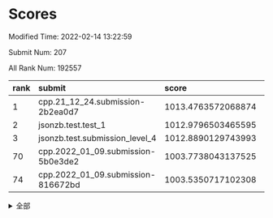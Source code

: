# Scores

Modified Time: 2022-02-14 13:22:59

Submit Num: 207

All Rank Num: 192557

| rank |               submit               |       score        |       sigma        | pk_num |
| :--- | :--------------------------------- | :----------------- | :----------------- | :----- |
| 1    | cpp.21_12_24.submission-2b2ea0d7   | 1013.4763572068874 | 0.8228005119906776 | 3716   |
| 2    | jsonzb.test.test_1                 | 1012.9796503465595 | 0.7998843347150876 | 3716   |
| 3    | jsonzb.test.submission_level_4     | 1012.8890129743993 | 0.8167552453150978 | 3722   |
| 70   | cpp.2022_01_09.submission-5b0e3de2 | 1003.7738043137525 | 0.7125167397211676 | 3721   |
| 74   | cpp.2022_01_09.submission-816672bd | 1003.5350717102308 | 0.7058993979035723 | 3724   |


<details>
<summary>全部</summary>

| rank |                 submit                 |       score        |       sigma        | pk_num |
| :--- | :------------------------------------- | :----------------- | :----------------- | :----- |
| 1    | cpp.21_12_24.submission-2b2ea0d7       | 1013.4763572068874 | 0.8228005119906776 | 3716   |
| 2    | jsonzb.test.test_1                     | 1012.9796503465595 | 0.7998843347150876 | 3716   |
| 3    | jsonzb.test.submission_level_4         | 1012.8890129743993 | 0.8167552453150978 | 3722   |
| 4    | gobigger.level_3.submission_level_3_38 | 1012.4042419442723 | 0.8005527376185521 | 3722   |
| 5    | gobigger.level_3.submission_level_3_10 | 1012.2436850653809 | 0.8132427929535521 | 3719   |
| 6    | gobigger.level_3.submission_level_3_29 | 1011.7403309188269 | 0.7887321851929088 | 3724   |
| 7    | gobigger.level_3.submission_level_3_27 | 1011.1851315857907 | 0.7675668774312953 | 3721   |
| 8    | gobigger.level_3.submission_level_3_36 | 1010.9391466163469 | 0.7677270028499964 | 3727   |
| 9    | gobigger.level_3.submission_level_3_24 | 1010.9351190593452 | 0.7765699423549891 | 3721   |
| 10   | gobigger.level_3.submission_level_3_30 | 1010.8614402221192 | 0.765540181441611  | 3720   |
| 11   | gobigger.level_3.submission_level_3_13 | 1010.8560094642581 | 0.7698634882458537 | 3718   |
| 12   | gobigger.level_3.submission_level_3_14 | 1010.8215357538629 | 0.7541567152689498 | 3722   |
| 13   | gobigger.level_3.submission_level_3_23 | 1010.8032495348648 | 0.7633917179291557 | 3721   |
| 14   | gobigger.level_3.submission_level_3_6  | 1010.5696799240474 | 0.7971795367477009 | 3723   |
| 15   | gobigger.level_3.submission_level_3_41 | 1010.4650826434473 | 0.7492132775672037 | 3717   |
| 16   | gobigger.level_3.submission_level_3_42 | 1010.3480427104599 | 0.7590914369678795 | 3724   |
| 17   | gobigger.level_3.submission_level_3_11 | 1010.3334845977253 | 0.765112742307401  | 3726   |
| 18   | gobigger.level_3.submission_level_3_4  | 1010.3061678572469 | 0.768271133183532  | 3719   |
| 19   | gobigger.level_3.submission_level_3_40 | 1010.2565717569273 | 0.7653083109603847 | 3719   |
| 20   | gobigger.level_3.submission_level_3_48 | 1010.1450140894965 | 0.7495476242139156 | 3723   |
| 21   | gobigger.level_3.submission_level_3_21 | 1010.0560067459065 | 0.7653113632080843 | 3725   |
| 22   | gobigger.level_3.submission_level_3_37 | 1010.0308518298536 | 0.7524254846278413 | 3726   |
| 23   | gobigger.level_3.submission_level_3_33 | 1009.9469122970268 | 0.7655208039893431 | 3724   |
| 24   | gobigger.level_3.submission_level_3_12 | 1009.9422357705239 | 0.7576426896103164 | 3722   |
| 25   | gobigger.level_3.submission_level_3_39 | 1009.937041090787  | 0.7544644954440038 | 3726   |
| 26   | gobigger.level_3.submission_level_3_25 | 1009.9300867258664 | 0.735834715275503  | 3727   |
| 27   | gobigger.level_3.submission_level_3_18 | 1009.915528189665  | 0.7417422906113121 | 3720   |
| 28   | gobigger.level_3.submission_level_3_8  | 1009.856887242037  | 0.7457847736733066 | 3719   |
| 29   | gobigger.level_3.submission_level_3_34 | 1009.8178273815494 | 0.7465765535448547 | 3718   |
| 30   | gobigger.level_3.submission_level_3_2  | 1009.7706070312902 | 0.7709926470854943 | 3723   |
| 31   | gobigger.level_3.submission_level_3_7  | 1009.7685553319099 | 0.7756640515205911 | 3719   |
| 32   | gobigger.level_3.submission_level_3_16 | 1009.7371849771719 | 0.7698509247569851 | 3718   |
| 33   | gobigger.level_3.submission_level_3_3  | 1009.7069330590513 | 0.7565348117232849 | 3716   |
| 34   | gobigger.level_3.submission_level_3_47 | 1009.7027141679808 | 0.7396031262573849 | 3715   |
| 35   | gobigger.level_3.submission_level_3_31 | 1009.6332892693285 | 0.7590749156442581 | 3724   |
| 36   | gobigger.level_3.submission_level_3_49 | 1009.63294558499   | 0.75339048707821   | 3721   |
| 37   | gobigger.level_3.submission_level_3_0  | 1009.6270945585643 | 0.7559763257891582 | 3727   |
| 38   | gobigger.level_3.submission_level_3_19 | 1009.5199895314818 | 0.7712101145257769 | 3720   |
| 39   | gobigger.level_3.submission_level_3_15 | 1009.4609249729228 | 0.7647085912801723 | 3723   |
| 40   | gobigger.level_3.submission_level_3_44 | 1009.4429680421333 | 0.7336371213743904 | 3722   |
| 41   | gobigger.level_3.submission_level_3_28 | 1009.4367931917064 | 0.7609936201513945 | 3728   |
| 42   | gobigger.level_3.submission_level_3_26 | 1009.3950593762991 | 0.7729676919042258 | 3724   |
| 43   | gobigger.level_3.submission_level_3_22 | 1009.3381115430641 | 0.7485104516916885 | 3723   |
| 44   | gobigger.level_3.submission_level_3_20 | 1009.1431474519983 | 0.7582273692677409 | 3715   |
| 45   | gobigger.level_3.submission_level_3_45 | 1009.113819628429  | 0.7655260312040959 | 3719   |
| 46   | gobigger.level_3.submission_level_3_32 | 1008.8829374450389 | 0.7527904580961764 | 3714   |
| 47   | gobigger.level_3.submission_level_3_5  | 1008.7789903697538 | 0.7617057301224481 | 3722   |
| 48   | gobigger.level_3.submission_level_3_46 | 1008.673111927091  | 0.7342217770121299 | 3721   |
| 49   | gobigger.level_3.submission_level_3_35 | 1008.6689971391417 | 0.7368750848527788 | 3723   |
| 50   | gobigger.level_3.submission_level_3_43 | 1008.6507358181749 | 0.72669129530663   | 3718   |
| 51   | gobigger.level_3.submission_level_3_17 | 1008.6048715016277 | 0.7468001343887577 | 3723   |
| 52   | gobigger.level_3.submission_level_3_9  | 1008.4771755894874 | 0.7495229270840571 | 3718   |
| 53   | gobigger.level_3.submission_level_3_1  | 1008.3904673240997 | 0.726929054394236  | 3714   |
| 54   | gobigger.level_1.submission_level_1_22 | 1005.2722402190649 | 0.7252970485781741 | 3721   |
| 55   | gobigger.level_1.submission_level_1_23 | 1005.0051172792689 | 0.7252327832377604 | 3723   |
| 56   | gobigger.level_1.submission_level_1_29 | 1004.5329509738389 | 0.716665831918865  | 3724   |
| 57   | gobigger.level_1.submission_level_1_27 | 1004.4466720246609 | 0.7164481992342339 | 3721   |
| 58   | gobigger.level_1.submission_level_1_15 | 1004.4269743834393 | 0.7230813268087083 | 3719   |
| 59   | gobigger.level_1.submission_level_1_49 | 1004.4227950698237 | 0.7216683023051751 | 3715   |
| 60   | gobigger.level_1.submission_level_1_48 | 1004.3901798277852 | 0.7339062381272032 | 3724   |
| 61   | gobigger.level_1.submission_level_1_34 | 1004.257963004889  | 0.7148940200225361 | 3725   |
| 62   | gobigger.level_1.submission_level_1_33 | 1004.2264655645953 | 0.7190954520237754 | 3720   |
| 63   | gobigger.level_1.submission_level_1_19 | 1004.1691609801719 | 0.7236237269899795 | 3726   |
| 64   | gobigger.level_1.submission_level_1_30 | 1004.1361846008426 | 0.7270056665846268 | 3719   |
| 65   | gobigger.level_1.submission_level_1_24 | 1004.0789616909602 | 0.7122742894225185 | 3722   |
| 66   | gobigger.level_1.submission_level_1_18 | 1004.0705789825275 | 0.7158845974517605 | 3723   |
| 67   | gobigger.level_1.submission_level_1_44 | 1003.8833890857765 | 0.7210961551252628 | 3724   |
| 68   | gobigger.level_1.submission_level_1_7  | 1003.869500473526  | 0.7174339208890299 | 3723   |
| 69   | gobigger.level_1.submission_level_1_17 | 1003.8467546385604 | 0.7240162227208433 | 3724   |
| 70   | cpp.2022_01_09.submission-5b0e3de2     | 1003.7738043137525 | 0.7125167397211676 | 3721   |
| 71   | gobigger.level_1.submission_level_1_2  | 1003.740245765174  | 0.7220514257320021 | 3716   |
| 72   | gobigger.level_1.submission_level_1_35 | 1003.7009609166303 | 0.7153974199744776 | 3721   |
| 73   | gobigger.level_1.submission_level_1_6  | 1003.5513403497425 | 0.7178309656791272 | 3723   |
| 74   | cpp.2022_01_09.submission-816672bd     | 1003.5350717102308 | 0.7058993979035723 | 3724   |
| 75   | gobigger.level_1.submission_level_1_43 | 1003.4889304649256 | 0.7014955197091106 | 3715   |
| 76   | gobigger.level_1.submission_level_1_4  | 1003.4041474087612 | 0.7295478350457193 | 3719   |
| 77   | gobigger.level_1.submission_level_1_42 | 1003.370074777507  | 0.7273789980064057 | 3719   |
| 78   | gobigger.level_1.submission_level_1_41 | 1003.3168612187809 | 0.7331302772114191 | 3724   |
| 79   | gobigger.level_1.submission_level_1_1  | 1003.3021677712385 | 0.716506210081225  | 3723   |
| 80   | gobigger.level_1.submission_level_1_47 | 1003.2797666094065 | 0.72053711303712   | 3718   |
| 81   | gobigger.level_1.submission_level_1_11 | 1003.2122710377446 | 0.714568485519737  | 3718   |
| 82   | gobigger.level_1.submission_level_1_31 | 1003.1748463138774 | 0.7181356734231865 | 3720   |
| 83   | gobigger.level_1.submission_level_1_3  | 1003.055527712922  | 0.7196039662639311 | 3720   |
| 84   | gobigger.level_1.submission_level_1_5  | 1003.009077277133  | 0.7234676619556553 | 3715   |
| 85   | gobigger.level_1.submission_level_1_16 | 1002.9691901887272 | 0.7137898032018887 | 3725   |
| 86   | gobigger.level_1.submission_level_1_26 | 1002.8850643392836 | 0.7124172111420287 | 3720   |
| 87   | gobigger.level_1.submission_level_1_20 | 1002.7637385473122 | 0.7129353627627116 | 3723   |
| 88   | gobigger.level_1.submission_level_1_45 | 1002.7606313224481 | 0.70603774800767   | 3716   |
| 89   | gobigger.level_1.submission_level_1_39 | 1002.7429038027904 | 0.711635697386945  | 3718   |
| 90   | gobigger.level_1.submission_level_1_0  | 1002.7049867476746 | 0.7107276123375454 | 3719   |
| 91   | gobigger.level_1.submission_level_1_46 | 1002.6813987438987 | 0.7068238513803234 | 3721   |
| 92   | gobigger.level_1.submission_level_1_8  | 1002.64573350495   | 0.7075210883704961 | 3723   |
| 93   | gobigger.level_1.submission_level_1_32 | 1002.6348820252828 | 0.7122275677260487 | 3718   |
| 94   | gobigger.level_1.submission_level_1_36 | 1002.634878762816  | 0.729071419066584  | 3720   |
| 95   | gobigger.level_1.submission_level_1_10 | 1002.5532224204295 | 0.7153923247530026 | 3722   |
| 96   | gobigger.level_1.submission_level_1_21 | 1002.4923001526125 | 0.7150569745795149 | 3719   |
| 97   | gobigger.level_1.submission_level_1_14 | 1002.4529307591488 | 0.7107426717469796 | 3722   |
| 98   | gobigger.level_1.submission_level_1_28 | 1002.3943081203302 | 0.7076157954004066 | 3723   |
| 99   | gobigger.level_1.submission_level_1_13 | 1002.3918029522    | 0.7118496864649992 | 3723   |
| 100  | gobigger.level_1.submission_level_1_12 | 1002.3421292156314 | 0.7172060356241768 | 3720   |
| 101  | gobigger.level_1.submission_level_1_38 | 1002.3401203953186 | 0.7228684089953352 | 3719   |
| 102  | gobigger.level_1.submission_level_1_25 | 1002.3236792701435 | 0.7047380272997267 | 3717   |
| 103  | gobigger.level_1.submission_level_1_9  | 1002.214126812614  | 0.7126751085671492 | 3721   |
| 104  | gobigger.level_1.submission_level_1_37 | 1001.9568025848934 | 0.7229369296814173 | 3719   |
| 105  | gobigger.level_1.submission_level_1_40 | 1001.6513864148264 | 0.7169726667863212 | 3721   |
| 106  | gobigger.random.submission_random_37   | 998.0646155291037  | 0.7114197770326337 | 3723   |
| 107  | gobigger.random.submission_random_31   | 997.9918080817727  | 0.7106062002344138 | 3723   |
| 108  | gobigger.random.submission_random_6    | 997.1223998255979  | 0.7096598216066382 | 3721   |
| 109  | gobigger.random.submission_random_47   | 996.9650752330493  | 0.701995206862811  | 3723   |
| 110  | gobigger.random.submission_random_40   | 996.9402088136617  | 0.7108676356401086 | 3724   |
| 111  | gobigger.random.submission_random_43   | 996.6645166516334  | 0.7145576980593429 | 3722   |
| 112  | gobigger.random.submission_random_0    | 996.571952741091   | 0.7136771740159593 | 3720   |
| 113  | gobigger.random.submission_random_23   | 996.4403966239504  | 0.7185127392233305 | 3722   |
| 114  | gobigger.random.submission_random_18   | 996.406691280269   | 0.7066105887621413 | 3722   |
| 115  | gobigger.random.submission_random_46   | 996.2957845022852  | 0.6965746896507595 | 3724   |
| 116  | gobigger.random.submission_random_44   | 996.2798205752259  | 0.7084200422013601 | 3722   |
| 117  | gobigger.random.submission_random_21   | 996.2364263169457  | 0.7005095509405171 | 3718   |
| 118  | gobigger.random.submission_random_7    | 996.2187398512424  | 0.7049861500182515 | 3721   |
| 119  | gobigger.random.submission_random_12   | 996.2168464049287  | 0.6998707270086553 | 3726   |
| 120  | gobigger.random.submission_random_8    | 996.1974747813287  | 0.7079008899414561 | 3725   |
| 121  | gobigger.random.submission_random_28   | 996.194904770622   | 0.7074576412698742 | 3724   |
| 122  | gobigger.random.submission_random_38   | 996.1784041553394  | 0.7167602816255559 | 3723   |
| 123  | gobigger.random.submission_random_39   | 996.1649835402923  | 0.7147059370094649 | 3723   |
| 124  | gobigger.random.submission_random_48   | 996.1502655875437  | 0.724256226041997  | 3721   |
| 125  | gobigger.random.submission_random_41   | 996.1138892203653  | 0.6958835670977168 | 3725   |
| 126  | gobigger.random.submission_random_33   | 996.1053821294391  | 0.7164470621564429 | 3722   |
| 127  | gobigger.random.submission_random_2    | 996.0796511231113  | 0.7222837571980483 | 3720   |
| 128  | gobigger.random.submission_random_25   | 996.0421494415397  | 0.6961572096784566 | 3723   |
| 129  | gobigger.random.submission_random_24   | 996.0135471722076  | 0.7182714905108715 | 3725   |
| 130  | gobigger.random.submission_random_9    | 995.9811554814713  | 0.711416676379174  | 3721   |
| 131  | gobigger.random.submission_random_16   | 995.9765539080778  | 0.7034322214485305 | 3718   |
| 132  | gobigger.random.submission_random_27   | 995.9176786415069  | 0.7167607573857387 | 3717   |
| 133  | gobigger.random.submission_random_14   | 995.8861942036838  | 0.6958575125090486 | 3721   |
| 134  | gobigger.random.submission_random_30   | 995.8608267222124  | 0.716988806452244  | 3720   |
| 135  | gobigger.random.submission_random_35   | 995.8372691442988  | 0.7069991564377864 | 3722   |
| 136  | gobigger.random.submission_random_15   | 995.836783360213   | 0.6975511928136823 | 3720   |
| 137  | gobigger.random.submission_random_49   | 995.7860858902623  | 0.7184204291218413 | 3722   |
| 138  | gobigger.random.submission_random_1    | 995.6500819850345  | 0.7133143958711466 | 3718   |
| 139  | gobigger.random.submission_random_10   | 995.6435616121438  | 0.7216914161820934 | 3720   |
| 140  | gobigger.random.submission_random_34   | 995.6408532364683  | 0.7003121125949228 | 3717   |
| 141  | gobigger.random.submission_random_17   | 995.637614154512   | 0.704667224774893  | 3723   |
| 142  | gobigger.random.submission_random_20   | 995.6071585915927  | 0.7112076410988355 | 3722   |
| 143  | gobigger.random.submission_random_26   | 995.5969481203799  | 0.7200230287003707 | 3721   |
| 144  | gobigger.random.submission_random_5    | 995.5951636597888  | 0.7145569308458779 | 3719   |
| 145  | gobigger.random.submission_random_19   | 995.5645526457082  | 0.6998202142888079 | 3721   |
| 146  | gobigger.random.submission_random_42   | 995.5359458157064  | 0.7036659686043447 | 3720   |
| 147  | gobigger.random.submission_random_32   | 995.4542043026697  | 0.6993681825187208 | 3719   |
| 148  | gobigger.random.submission_random_13   | 995.3026330227689  | 0.7151673380008078 | 3719   |
| 149  | gobigger.random.submission_random_11   | 995.1443209849681  | 0.7022430031383053 | 3715   |
| 150  | gobigger.random.submission_random_36   | 995.1382357653138  | 0.7122441684021561 | 3724   |
| 151  | gobigger.random.submission_random_22   | 995.0116190670074  | 0.7254850763018506 | 3719   |
| 152  | gobigger.random.submission_random_4    | 994.8511758330685  | 0.6976351765230294 | 3718   |
| 153  | gobigger.random.submission_random_45   | 994.8114208103158  | 0.7346902091801056 | 3720   |
| 154  | gobigger.random.submission_random_3    | 994.6714824413523  | 0.7272722865380088 | 3718   |
| 155  | gobigger.random.submission_random_29   | 993.8927253454297  | 0.7202437469593944 | 3720   |
| 156  | gobigger.level_2.submission_level_2_27 | 993.7716167038492  | 0.7439644087379566 | 3728   |
| 157  | gobigger.level_2.submission_level_2_43 | 993.3678769005168  | 0.7310260353902256 | 3718   |
| 158  | gobigger.level_2.submission_level_2_0  | 993.2346199887501  | 0.7310597956180835 | 3718   |
| 159  | gobigger.level_2.submission_level_2_1  | 993.2009105765503  | 0.7379848953027976 | 3725   |
| 160  | gobigger.level_2.submission_level_2_39 | 993.1962875921041  | 0.7388175198242749 | 3721   |
| 161  | gobigger.level_2.submission_level_2_26 | 993.1461271887847  | 0.7269141443914753 | 3719   |
| 162  | gobigger.level_2.submission_level_2_44 | 993.1005586058928  | 0.7319200735344239 | 3726   |
| 163  | gobigger.level_2.submission_level_2_16 | 993.0211263335084  | 0.7365672009896579 | 3721   |
| 164  | gobigger.level_2.submission_level_2_42 | 992.9197117464175  | 0.7452901352510977 | 3722   |
| 165  | gobigger.level_2.submission_level_2_2  | 992.8652435496913  | 0.7389935255924474 | 3718   |
| 166  | gobigger.level_2.submission_level_2_4  | 992.8535206962321  | 0.7396351513218438 | 3719   |
| 167  | gobigger.level_2.submission_level_2_46 | 992.8235234835628  | 0.7435410145583723 | 3723   |
| 168  | gobigger.level_2.submission_level_2_36 | 992.7578243730914  | 0.74559452329613   | 3719   |
| 169  | gobigger.level_2.submission_level_2_5  | 992.7454188015579  | 0.7510342297849498 | 3713   |
| 170  | gobigger.level_2.submission_level_2_14 | 992.6814609303959  | 0.7290493914296384 | 3713   |
| 171  | gobigger.level_2.submission_level_2_34 | 992.6378428526153  | 0.742512013559423  | 3722   |
| 172  | gobigger.level_2.submission_level_2_7  | 992.6273241133365  | 0.734613876031053  | 3721   |
| 173  | gobigger.level_2.submission_level_2_17 | 992.6071018894193  | 0.757125505529888  | 3723   |
| 174  | gobigger.level_2.submission_level_2_13 | 992.6041198306817  | 0.7392191527451888 | 3718   |
| 175  | gobigger.level_2.submission_level_2_25 | 992.502217450587   | 0.7526331006509451 | 3720   |
| 176  | gobigger.level_2.submission_level_2_40 | 992.4318120648312  | 0.7433617394550276 | 3719   |
| 177  | gobigger.level_2.submission_level_2_10 | 992.4224006857808  | 0.735433285399493  | 3728   |
| 178  | gobigger.level_2.submission_level_2_12 | 992.4062293058211  | 0.7438320828852868 | 3723   |
| 179  | gobigger.level_2.submission_level_2_31 | 992.376465218589   | 0.7575936876335033 | 3718   |
| 180  | gobigger.level_2.submission_level_2_33 | 992.364317870016   | 0.7645518652830946 | 3723   |
| 181  | gobigger.level_2.submission_level_2_49 | 992.2212614308512  | 0.7280548722912301 | 3724   |
| 182  | gobigger.level_2.submission_level_2_48 | 992.1813888855427  | 0.7485030776683423 | 3722   |
| 183  | gobigger.level_2.submission_level_2_8  | 992.1094062905912  | 0.7429885822133894 | 3716   |
| 184  | gobigger.level_2.submission_level_2_21 | 992.0501979545318  | 0.7275918478726772 | 3721   |
| 185  | gobigger.level_2.submission_level_2_37 | 991.9843017163545  | 0.7322495976818348 | 3725   |
| 186  | gobigger.level_2.submission_level_2_29 | 991.9528471510292  | 0.7523923058620886 | 3720   |
| 187  | gobigger.level_2.submission_level_2_3  | 991.8093833689336  | 0.7440116273415023 | 3720   |
| 188  | gobigger.level_2.submission_level_2_41 | 991.7973373656203  | 0.7457781541973332 | 3716   |
| 189  | gobigger.level_2.submission_level_2_47 | 991.7166460488846  | 0.747386919630878  | 3725   |
| 190  | gobigger.level_2.submission_level_2_6  | 991.6676363303197  | 0.7435638132940188 | 3717   |
| 191  | gobigger.level_2.submission_level_2_24 | 991.607581832638   | 0.7475976127797458 | 3722   |
| 192  | gobigger.level_2.submission_level_2_20 | 991.5992534892149  | 0.7674863320138922 | 3719   |
| 193  | gobigger.level_2.submission_level_2_9  | 991.5550598722017  | 0.7512349557619504 | 3719   |
| 194  | gobigger.level_2.submission_level_2_15 | 991.4746759241473  | 0.7626117928688556 | 3718   |
| 195  | gobigger.level_2.submission_level_2_23 | 991.4469186341126  | 0.7611974443802358 | 3722   |
| 196  | gobigger.level_2.submission_level_2_45 | 991.3277534889131  | 0.7435752215054265 | 3721   |
| 197  | gobigger.level_2.submission_level_2_22 | 991.2237429990656  | 0.7409666606731156 | 3716   |
| 198  | gobigger.level_2.submission_level_2_38 | 991.1304099715414  | 0.7460067315572815 | 3722   |
| 199  | gobigger.level_2.submission_level_2_35 | 991.0650503578626  | 0.7652429341351964 | 3719   |
| 200  | gobigger.level_2.submission_level_2_11 | 991.0345899287292  | 0.7541783885783132 | 3720   |
| 201  | gobigger.level_2.submission_level_2_30 | 990.6641274740363  | 0.7652726511365285 | 3722   |
| 202  | gobigger.level_2.submission_level_2_19 | 990.5003044520348  | 0.7599910533001201 | 3718   |
| 203  | gobigger.level_2.submission_level_2_32 | 990.4470884567877  | 0.7773518671689551 | 3725   |
| 204  | gobigger.level_2.submission_level_2_18 | 990.3683255320146  | 0.7619849872339464 | 3727   |
| 205  | gobigger.level_2.submission_level_2_28 | 990.2795690367377  | 0.7604180403652194 | 3723   |
| 206  | gobigger.none.submission_none_1        | 977.3312913405675  | 1.3248841040033192 | 3723   |
| 207  | gobigger.none.submission_none_0        | 975.2713289972326  | 1.5936393099242627 | 3720   |

</details>